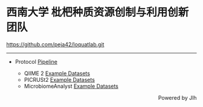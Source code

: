 # 西南大学  枇杷种质资源创制与利用创新团队

<https://github.com/peja42/loquatlab.git>

---

- Protocol [Pipeline](https://github.com/peja42/loquatlab/blob/main/lab-pipeline.sh)
  
    - QIIME 2 [Example Datasets](https://github.com/peja42/loquatlab/tree/main/qiime2)
    - PICRUSt2  [Example Datasets](https://github.com/peja42/loquatlab/tree/main/picrust2)
    - MicrobiomeAnalyst [Example Datasets](https://github.com/peja42/loquatlab/tree/main/MicrobiomeAnalyst)

<p align="right">Powered by Jlh</p>
